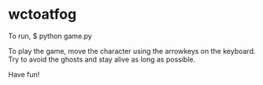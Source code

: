 # wctoatfog

To run, 
$ python game.py 

To play the game, move the character using the arrowkeys on the keyboard.
Try to avoid the ghosts and stay alive as long as possible.

Have fun!
